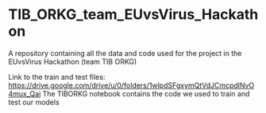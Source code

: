 # TIB_ORKG_team_EUvsVirus_Hackathon
A repository containing all the data and code used for the project in the EUvsVirus Hackathon (team TIB ORKG) 


Link to the train and test files: https://drive.google.com/drive/u/0/folders/1wlpdSFgxymQtVdJCmcpdlNvO4mux_Qai
The TIBORKG notebook contains the code we used to train and test our models
